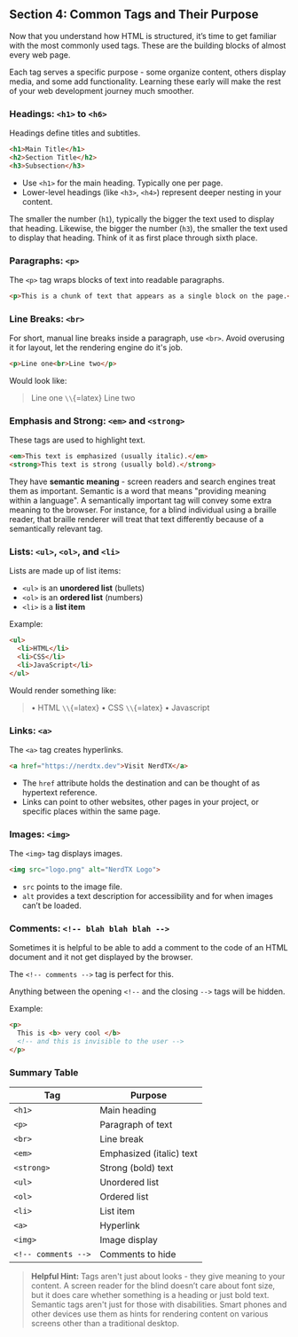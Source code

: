 ## Section 4: Common Tags and Their Purpose

Now that you understand how HTML is structured, it’s time to get familiar with
the most commonly used tags. These are the building blocks of almost every web
page.

Each tag serves a specific purpose - some organize content, others display
media, and some add functionality. Learning these early will make the rest of
your web development journey much smoother.

### Headings: `<h1>` to `<h6>`

Headings define titles and subtitles.

```html
<h1>Main Title</h1>
<h2>Section Title</h2>
<h3>Subsection</h3>
```

- Use `<h1>` for the main heading. Typically one per page.
- Lower-level headings (like `<h3>`, `<h4>`) represent deeper nesting in your
content.

The smaller the number (`h1`), typically the bigger the text used to display
that heading. Likewise, the bigger the number (`h3`), the smaller the text used
to display that heading.  Think of it as first place through sixth place.

### Paragraphs: `<p>`

The `<p>` tag wraps blocks of text into readable paragraphs.

```html
<p>This is a chunk of text that appears as a single block on the page.</p>
```

### Line Breaks: `<br>`

For short, manual line breaks inside a paragraph, use `<br>`. Avoid overusing
it for layout, let the rendering engine do it's job.

```html
<p>Line one<br>Line two</p>
```

Would look like:

> Line one `\\`{=latex}
> Line two


### Emphasis and Strong: `<em>` and `<strong>`

These tags are used to highlight text.

```html
<em>This text is emphasized (usually italic).</em>
<strong>This text is strong (usually bold).</strong>
```

They have **semantic meaning** - screen readers and search engines treat them as
important. Semantic is a word that means "providing meaning within a language".
A semantically important tag will convey some extra meaning to the browser.
For instance, for a blind individual using a braille reader, that braille
renderer will treat that text differently because of a semantically relevant
tag.


### Lists: `<ul>`, `<ol>`, and `<li>`

Lists are made up of list items:

- `<ul>` is an **unordered list** (bullets)
- `<ol>` is an **ordered list** (numbers)
- `<li>` is a **list item**

Example:

```html
<ul>
  <li>HTML</li>
  <li>CSS</li>
  <li>JavaScript</li>
</ul>
```

Would render something like:

> • HTML `\\`{=latex}
> • CSS `\\`{=latex}
> • Javascript


### Links: `<a>`

The `<a>` tag creates hyperlinks.

```html
<a href="https://nerdtx.dev">Visit NerdTX</a>
```

- The `href` attribute holds the destination and can be thought of as hypertext
  reference.
- Links can point to other websites, other pages in your project, or specific
  places within the same page.


### Images: `<img>`

The `<img>` tag displays images.

```html
<img src="logo.png" alt="NerdTX Logo">
```

- `src` points to the image file.
- `alt` provides a text description for accessibility and for when images can’t
  be loaded.


### Comments: `<!-- blah blah blah -->`

Sometimes it is helpful to be able to add a comment to the code of an HTML
document and it not get displayed by the browser.

The `<!-- comments -->` tag is perfect for this.

Anything between the opening `<!--` and the closing `-->` tags will be hidden.

Example:

```html
<p>
  This is <b> very cool </b>
  <!-- and this is invisible to the user -->
</p>
```



### Summary Table

| Tag     | Purpose                          |
|---------|----------------------------------|
| `<h1>`  | Main heading                     |
| `<p>`   | Paragraph of text                |
| `<br>`  | Line break                       |
| `<em>`  | Emphasized (italic) text         |
| `<strong>` | Strong (bold) text           |
| `<ul>`  | Unordered list                   |
| `<ol>`  | Ordered list                     |
| `<li>`  | List item                        |
| `<a>`   | Hyperlink                        |
| `<img>` | Image display                    |
| `<!-- comments -->` | Comments to hide   |


> **Helpful Hint:**
> Tags aren't just about looks - they give meaning to your content. A screen
> reader for the blind doesn’t care about font size, but it does care whether
> something is a heading or just bold text.  Semantic tags aren't just for
> those with disabilities.  Smart phones and other devices use them as hints
> for rendering content on various screens other than a traditional desktop.

